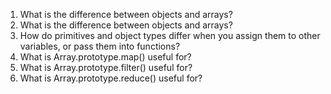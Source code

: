  1. What is the difference between objects and arrays?
 2. What is the difference between objects and arrays?
4. How do primitives and object types differ when you assign them to other variables, or pass them into functions?
5. What is Array.prototype.map() useful for?
6. What is Array.prototype.filter() useful for?
7. What is Array.prototype.reduce() useful for?
